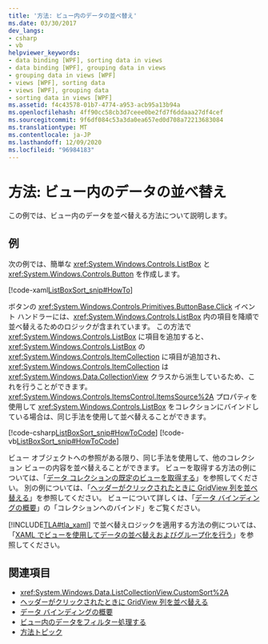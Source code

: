 ```yaml
---
title: '方法: ビュー内のデータの並べ替え'
ms.date: 03/30/2017
dev_langs:
- csharp
- vb
helpviewer_keywords:
- data binding [WPF], sorting data in views
- data binding [WPF], grouping data in views
- grouping data in views [WPF]
- views [WPF], sorting data
- views [WPF], grouping data
- sorting data in views [WPF]
ms.assetid: f4c43578-01b7-4774-a953-acb95a13b94a
ms.openlocfilehash: 4ff90cc58cb3d7ceee0be2fd7f6ddaaa27df4cef
ms.sourcegitcommit: 9f6df084c53a3da0ea657ed0d708a72213683084
ms.translationtype: MT
ms.contentlocale: ja-JP
ms.lasthandoff: 12/09/2020
ms.locfileid: "96984183"
---
```

# <a name="how-to-sort-data-in-a-view"></a>方法: ビュー内のデータの並べ替え
この例では、ビュー内のデータを並べ替える方法について説明します。  
  
## <a name="example"></a>例  
 次の例では、簡単な <xref:System.Windows.Controls.ListBox> と <xref:System.Windows.Controls.Button> を作成します。  
  
 [!code-xaml[ListBoxSort_snip#HowTo](~/samples/snippets/csharp/VS_Snippets_Wpf/ListBoxSort_snip/CSharp/Window1.xaml#howto)]  
  
 ボタンの <xref:System.Windows.Controls.Primitives.ButtonBase.Click> イベント ハンドラーには、<xref:System.Windows.Controls.ListBox> 内の項目を降順で並べ替えるためのロジックが含まれています。 この方法で <xref:System.Windows.Controls.ListBox> に項目を追加すると、<xref:System.Windows.Controls.ListBox> の <xref:System.Windows.Controls.ItemCollection> に項目が追加され、<xref:System.Windows.Controls.ItemCollection> は <xref:System.Windows.Data.CollectionView> クラスから派生しているため、これを行うことができます。 <xref:System.Windows.Controls.ItemsControl.ItemsSource%2A> プロパティを使用して <xref:System.Windows.Controls.ListBox> をコレクションにバインドしている場合は、同じ手法を使用して並べ替えることができます。  
  
 [!code-csharp[ListBoxSort_snip#HowToCode](~/samples/snippets/csharp/VS_Snippets_Wpf/ListBoxSort_snip/CSharp/Window1.xaml.cs#howtocode)]
 [!code-vb[ListBoxSort_snip#HowToCode](~/samples/snippets/visualbasic/VS_Snippets_Wpf/ListBoxSort_snip/visualbasic/window1.xaml.vb#howtocode)]  
  
 ビュー オブジェクトへの参照がある限り、同じ手法を使用して、他のコレクション ビューの内容を並べ替えることができます。 ビューを取得する方法の例については、「[データ コレクションの既定のビューを取得する](how-to-get-the-default-view-of-a-data-collection.md)」を参照してください。 別の例については、「[ヘッダーがクリックされたときに GridView 列を並べ替える](../controls/how-to-sort-a-gridview-column-when-a-header-is-clicked.md)」を参照してください。 ビューについて詳しくは、「[データ バインディングの概要](/dotnet/desktop-wpf/data/data-binding-overview)」の「コレクションへのバインド」をご覧ください。  
  
 [!INCLUDE[TLA#tla_xaml](../../../includes/tlasharptla-xaml-md.md)] で並べ替えロジックを適用する方法の例については、「[XAML でビューを使用してデータの並べ替えおよびグループ化を行う](how-to-sort-and-group-data-using-a-view-in-xaml.md)」を参照してください。  
  
## <a name="see-also"></a>関連項目

- <xref:System.Windows.Data.ListCollectionView.CustomSort%2A>
- [ヘッダーがクリックされたときに GridView 列を並べ替える](../controls/how-to-sort-a-gridview-column-when-a-header-is-clicked.md)
- [データ バインディングの概要](/dotnet/desktop-wpf/data/data-binding-overview)
- [ビュー内のデータをフィルター処理する](how-to-filter-data-in-a-view.md)
- [方法トピック](data-binding-how-to-topics.md)
